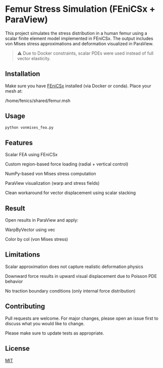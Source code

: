 # Femur Stress Simulation (FEniCSx + ParaView)

This project simulates the stress distribution in a human femur using a scalar finite element model implemented in FEniCSx. The output includes von Mises stress approximations and deformation visualized in ParaView.

> ⚠️ Due to Docker constraints, scalar PDEs were used instead of full vector elasticity.

## Installation

Make sure you have [FEniCSx](https://docs.fenicsproject.org/dolfinx/main/python/) installed (via Docker or conda). Place your mesh at:

/home/fenics/shared/femur.msh


## Usage

```bash
python vonmises_fea.py
```
## Features

Scalar FEA using FEniCSx

Custom region-based force loading (radial + vertical control)

NumPy-based von Mises stress computation

ParaView visualization (warp and stress fields)

Clean workaround for vector displacement using scalar stacking

## Result

Open results in ParaView and apply:

WarpByVector using vec

Color by col (von Mises stress)

## Limitations

Scalar approximation does not capture realistic deformation physics

Downward force results in upward visual displacement due to Poisson PDE behavior

No traction boundary conditions (only internal force distribution)

## Contributing

Pull requests are welcome. For major changes, please open an issue first
to discuss what you would like to change.

Please make sure to update tests as appropriate.

## License

[MIT](https://choosealicense.com/licenses/mit/)
